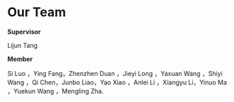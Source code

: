 # Our Team

**Supervisor**

Lijun Tang



**Member**

Si Luo ，Ying Fang，Zhenzhen Duan ，Jieyi Long ，Yaxuan Wang ，Shiyi Wang ，Qi Chen，Junbo Liao，Yao Xiao ，Anlei Li ，Xiangyu Li，Yinuo Ma ，Yuekun Wang ，Mengling Zha.